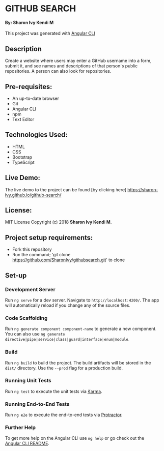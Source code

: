 # GITHUB SEARCH

#### By: Sharon Ivy Kendi M

This project was generated with [Angular CLI](https://github.com/angular/angular-cli)

## Description
Create a website where users may enter a GitHub username into a form, submit it, and see names and descriptions of that person's public repositories. A person can also look for repositories.

## Pre-requisites:
* An up-to-date browser
* Git
* Angular CLI
* npm
* Text Editor

## Technologies Used:
* HTML
* CSS
* Bootstrap
* TypeScript

## Live Demo:
The live demo to the project can be found [by clicking here] https://sharon-ivy.github.io/github-search/

## License:
MIT License
Copyright (c) 2018 **Sharon Ivy Kendi M.**
  
## Project setup requirements:
* Fork this repository
* Run the command;
'git clone https://github.com/SharonIvy/githubsearch.git' to clone

## Set-up
### Development Server
Run `ng serve` for a dev server. Navigate to `http://localhost:4200/`. The app will automatically reload if you change any of the source files.

### Code Scaffolding
Run `ng generate component component-name` to generate a new component. You can also use `ng generate directive|pipe|service|class|guard|interface|enum|module`.

### Build
Run `ng build` to build the project. The build artifacts will be stored in the `dist/` directory. Use the `--prod` flag for a production build.

### Running Unit Tests
Run `ng test` to execute the unit tests via [Karma](https://karma-runner.github.io).

### Running End-to-End Tests
Run `ng e2e` to execute the end-to-end tests via [Protractor](http://www.protractortest.org/).

### Further Help
To get more help on the Angular CLI use `ng help` or go check out the [Angular CLI README](https://github.com/angular/angular-cli/blob/master/README.md).
